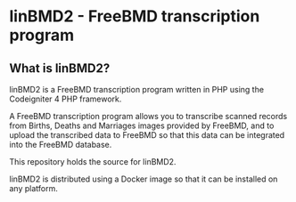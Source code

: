 # linBMD2 - FreeBMD transcription program

## What is linBMD2?

linBMD2 is a FreeBMD transcription program written in PHP using the Codeigniter 4 PHP framework.

A FreeBMD transcription program allows you to transcribe scanned records from Births, Deaths and Marriages images provided by FreeBMD, 
and to upload the transcribed data to FreeBMD so that this data can be integrated into the FreeBMD database.

This repository holds the source for linBMD2.

linBMD2 is distributed using a Docker image so that it can be installed on any platform.
